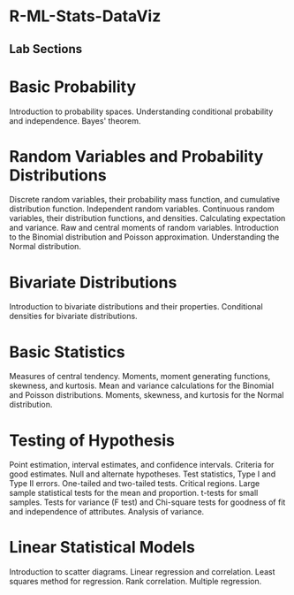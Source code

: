 # R-ML-Stats-DataViz

## Lab Sections

# Basic Probability
Introduction to probability spaces.
Understanding conditional probability and independence.
Bayes' theorem.


# Random Variables and Probability Distributions
Discrete random variables, their probability mass function, and cumulative distribution function.
Independent random variables.
Continuous random variables, their distribution functions, and densities.
Calculating expectation and variance.
Raw and central moments of random variables.
Introduction to the Binomial distribution and Poisson approximation.
Understanding the Normal distribution.

# Bivariate Distributions

Introduction to bivariate distributions and their properties.
Conditional densities for bivariate distributions.

# Basic Statistics
Measures of central tendency.
Moments, moment generating functions, skewness, and kurtosis.
Mean and variance calculations for the Binomial and Poisson distributions.
Moments, skewness, and kurtosis for the Normal distribution.

# Testing of Hypothesis
Point estimation, interval estimates, and confidence intervals.
Criteria for good estimates.
Null and alternate hypotheses.
Test statistics, Type I and Type II errors.
One-tailed and two-tailed tests.
Critical regions.
Large sample statistical tests for the mean and proportion.
t-tests for small samples.
Tests for variance (F test) and Chi-square tests for goodness of fit and independence of attributes.
Analysis of variance.

# Linear Statistical Models

Introduction to scatter diagrams.
Linear regression and correlation.
Least squares method for regression.
Rank correlation.
Multiple regression.
